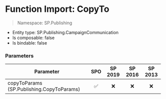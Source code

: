 # Function Import: CopyTo

> Namespace: SP.Publishing

- Entity type: SP.Publishing.CampaignCommunication
- Is composable: false
- Is bindable: false

### Parameters

Parameter | SPO | SP 2019 | SP 2016 | SP 2013
----------|:---:|:-------:|:-------:|:-------:
copyToParams (SP.Publishing.CopyToParams) | ✅ | ❌ | ❌ | ❌